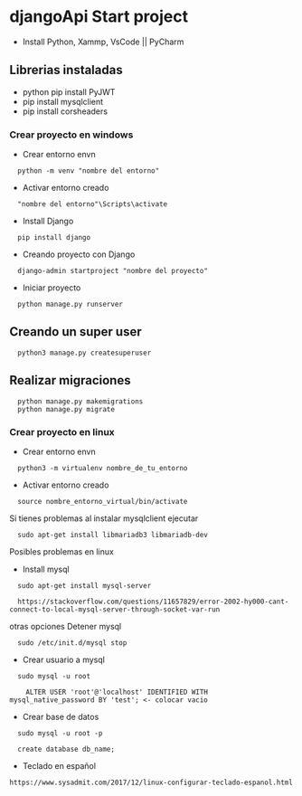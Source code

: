 # djangoApi Start project
- Install Python, Xammp, VsCode || PyCharm

## Librerias instaladas
- python pip install PyJWT
- pip install mysqlclient
- pip install corsheaders

### Crear proyecto en windows
* Crear entorno envn
```
  python -m venv "nombre del entorno"
```

* Activar entorno creado
```
  "nombre del entorno"\Scripts\activate
```

* Install Django
```
  pip install django
```

* Creando proyecto con Django
```
  django-admin startproject "nombre del proyecto"
```

* Iniciar proyecto
```
  python manage.py runserver
```

## Creando un super user
```
  python3 manage.py createsuperuser
```

## Realizar migraciones
```
  python manage.py makemigrations
  python manage.py migrate
```


### Crear proyecto en linux
* Crear entorno envn
```
  python3 -m virtualenv nombre_de_tu_entorno
```

* Activar entorno creado
```
  source nombre_entorno_virtual/bin/activate
```

Si tienes problemas al instalar mysqlclient ejecutar
```
  sudo apt-get install libmariadb3 libmariadb-dev
```

Posibles problemas en linux

* Install mysql
```
  sudo apt-get install mysql-server

  https://stackoverflow.com/questions/11657829/error-2002-hy000-cant-connect-to-local-mysql-server-through-socket-var-run
```
otras opciones Detener mysql
```
  sudo /etc/init.d/mysql stop
```
* Crear usuario a mysql
```
  sudo mysql -u root
```
``` mysql
    ALTER USER 'root'@'localhost' IDENTIFIED WITH mysql_native_password BY 'test'; <- colocar vacio
```

* Crear base de datos
```
  sudo mysql -u root -p
```

```
  create database db_name;
```



* Teclado en español
```
https://www.sysadmit.com/2017/12/linux-configurar-teclado-espanol.html
```
